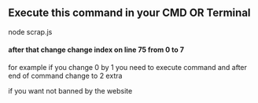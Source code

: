 ## Execute this command in your CMD OR Terminal

node scrap.js

#### after that change change index on line 75 from 0 to 7 

for example if you change 0 by 1 you need to execute command and after end of command change to 2 extra

if you want not banned by the website  
